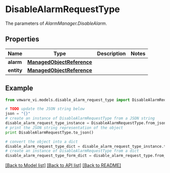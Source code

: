 # DisableAlarmRequestType

The parameters of *AlarmManager.DisableAlarm*. 

## Properties
Name | Type | Description | Notes
------------ | ------------- | ------------- | -------------
**alarm** | [**ManagedObjectReference**](ManagedObjectReference.md) |  | 
**entity** | [**ManagedObjectReference**](ManagedObjectReference.md) |  | 

## Example

```python
from vmware_vi.models.disable_alarm_request_type import DisableAlarmRequestType

# TODO update the JSON string below
json = "{}"
# create an instance of DisableAlarmRequestType from a JSON string
disable_alarm_request_type_instance = DisableAlarmRequestType.from_json(json)
# print the JSON string representation of the object
print DisableAlarmRequestType.to_json()

# convert the object into a dict
disable_alarm_request_type_dict = disable_alarm_request_type_instance.to_dict()
# create an instance of DisableAlarmRequestType from a dict
disable_alarm_request_type_form_dict = disable_alarm_request_type.from_dict(disable_alarm_request_type_dict)
```
[[Back to Model list]](../README.md#documentation-for-models) [[Back to API list]](../README.md#documentation-for-api-endpoints) [[Back to README]](../README.md)



